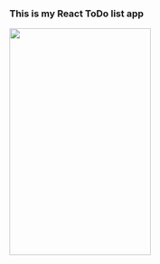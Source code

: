 ### This is my React ToDo list app
<img src="https://github.com/da-nn-yy/DanyReactToDo/assets/127424822/6df481d3-b92d-44ca-8e8d-d0bdd8ab07b6" height=400 width="250" align="center"/>
